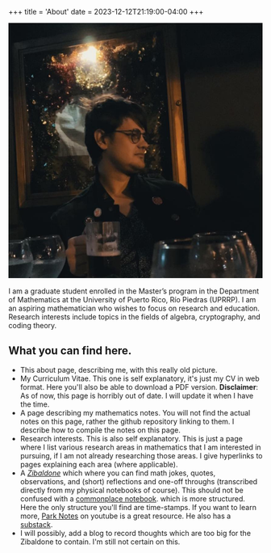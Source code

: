 +++
title = 'About'
date = 2023-12-12T21:19:00-04:00
+++

![Image Alt](/images/328094760_712322237220696_3987738320480535270_n.jpg)

I am a graduate student enrolled in the Master’s program in the Department of
Mathematics at the University of Puerto Rico, Río Piedras (UPRRP). I am an
aspiring mathematician who wishes to focus on research and education. Research
interests include topics in the fields of algebra, cryptography, and coding
theory.

## What you can find here.
- This about page, describing me, with this really old picture.
- My Curriculum Vitae. This one is self explanatory, it's just my CV
  in web format. Here you'll also be able to download a PDF version.
  **Disclaimer**: As of now, this page is horribly out of date. I will
  update it when I have the time.
- A page describing my mathematics notes. You will not find the
  actual notes on this page, rather the github repository linking to
  them. I describe how to compile the notes on this page.
- Research interests. This is also self explanatory. This is just a
  page where I list various research areas in mathematics that I am
  interested in pursuing, if I am not already researching those areas.
  I give hyperlinks to pages explaining each area (where applicable).
- A [_Zibaldone_](https://www.ivanseymus.com/on-keeping-a-zibaldone-commonplace-book/)
which where you can find math jokes, quotes, observations, and
(short) reflections and one-off throughs (transcribed directly from my
physical notebooks of course). This should not be confused with a
[commonplace notebook](https://imperfectjournaling.com/commonplace-book/).
which is more structured. Here the only structure you'll find are
time-stamps. If you want to learn more, [Park Notes](https://www.youtube.com/@ParkerNotes)
on youtube is a great resource. He also has a [substack](https://parknotes.substack.com/).
- I will possibly, add a blog to record thoughts which are too big for
  the Zibaldone to contain. I'm still not certain on this.
